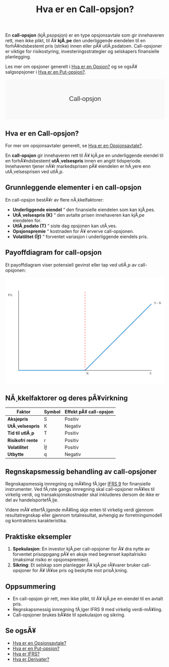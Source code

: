 ﻿---
title: "Hva er en Call-opsjon?"
meta_title: "Hva er en Call-opsjon?"
meta_description: 'En **call-opsjon** (kjÃ¸psopsjon) er en type opsjonsavtale som gir innehaveren rett, men ikke plikt, til Ã¥ **kjÃ¸pe** den underliggende eiendelen til en forhÃ¥...'
slug: call-opsjon
type: blog
layout: pages/single
---

En **call-opsjon** (kjÃ¸psopsjon) er en type opsjonsavtale som gir innehaveren rett, men ikke plikt, til Ã¥ **kjÃ¸pe** den underliggende eiendelen til en forhÃ¥ndsbestemt pris (strike) innen eller pÃ¥ utlÃ¸psdatoen. Call-opsjoner er viktige for risikostyring, investeringsstrategier og selskapers finansielle planlegging.

Les mer om opsjoner generelt i [Hva er en Opsjon?](/blogs/regnskap/opsjon "Hva er en Opsjon?") og se ogsÃ¥ salgsopsjoner i [Hva er en Put-opsjon?](/blogs/regnskap/put-opsjon "Hva er en Put-opsjon?").

![Illustrasjon av konseptet call-opsjon](call-opsjon-image.svg)

## Hva er en Call-opsjon?

For mer om opsjonsavtaler generelt, se [Hva er en Opsjonsavtale?](/blogs/regnskap/hva-er-opsjonsavtale "Hva er en Opsjonsavtale?").

En **call-opsjon** gir innehaveren rett til Ã¥ kjÃ¸pe en underliggende eiendel til en forhÃ¥ndsbestemt **utÃ¸velsespris** innen en angitt tidsperiode. Innehaveren tjener nÃ¥r markedsprisen pÃ¥ eiendelen er hÃ¸yere enn utÃ¸velsesprisen ved utlÃ¸p.

## Grunnleggende elementer i en call-opsjon

En call-opsjon bestÃ¥r av flere nÃ¸kkelfaktorer:

* **Underliggende eiendel** “ den finansielle eiendelen som kan kjÃ¸pes.
* **UtÃ¸velsespris (K)** “ den avtalte prisen innehaveren kan kjÃ¸pe eiendelen for.
* **UtlÃ¸psdato (T)** “ siste dag opsjonen kan utÃ¸ves.
* **Opsjonspremie** “ kostnaden for Ã¥ erverve call-opsjonen.
* **Volatilitet (Ïƒ)** “ forventet variasjon i underliggende eiendels pris.

## Payoffdiagram for call-opsjon

Et payoffdiagram viser potensiell gevinst eller tap ved utlÃ¸p av call-opsjonen:

![Payoffdiagram for call-opsjon](call-opsjon-payoff.svg)

## NÃ¸kkelfaktorer og deres pÃ¥virkning

| Faktor                | Symbol | Effekt pÃ¥ call-opsjon |
|------------------------|--------|------------------------|
| **Aksjepris**          | S      | Positiv                |
| **UtÃ¸velsespris**      | K      | Negativ                |
| **Tid til utlÃ¸p**      | T      | Positiv                |
| **Risikofri rente**    | r      | Positiv                |
| **Volatilitet**        | Ïƒ      | Positiv                |
| **Utbytte**            | q      | Negativ                |

## Regnskapsmessig behandling av call-opsjoner

Regnskapsmessig innregning og mÃ¥ling fÃ¸lger [IFRS 9](/blogs/regnskap/hva-er-ifrs "Hva er IFRS?") for finansielle instrumenter. Ved fÃ¸rste gangs innregning skal call-opsjoner mÃ¥les til virkelig verdi, og transaksjonskostnader skal inkluderes dersom de ikke er del av handelsportefÃ¸lje.

Videre mÃ¥ etterfÃ¸lgende mÃ¥ling skje enten til virkelig verdi gjennom resultatregnskap eller gjennom totalresultat, avhengig av forretningsmodell og kontraktens karakteristika.

## Praktiske eksempler

1. **Spekulasjon**: En investor kjÃ¸per call-opsjoner for Ã¥ dra nytte av forventet prisoppgang pÃ¥ en aksje med begrenset kapitalrisiko (maksimal risiko er opsjonspremien).
2. **Sikring**: Et selskap som planlegger Ã¥ kjÃ¸pe rÃ¥varer bruker call-opsjoner for Ã¥ lÃ¥se pris og beskytte mot prisÃ¸kning.

## Oppsummering

* En call-opsjon gir rett, men ikke plikt, til Ã¥ kjÃ¸pe en eiendel til en avtalt pris.
* Regnskapsmessig innregning fÃ¸lger IFRS 9 med virkelig verdi-mÃ¥ling.
* Call-opsjoner brukes bÃ¥de til spekulasjon og sikring.

## Se ogsÃ¥

* [Hva er en Opsjonsavtale?](/blogs/regnskap/hva-er-opsjonsavtale "Hva er en Opsjonsavtale?")
* [Hva er en Put-opsjon?](/blogs/regnskap/put-opsjon "Hva er en Put-opsjon? En Guide til salgsopsjoner i Regnskap")
* [Hva er IFRS?](/blogs/regnskap/hva-er-ifrs "Hva er IFRS?")
* [Hva er Derivater?](/blogs/regnskap/derivater "Hva er Derivater? En Guide til Derivater i Regnskap")







